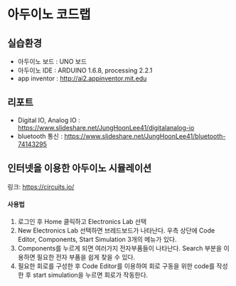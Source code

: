 # 아두이노 코드랩

## 실습환경
* 아두이노 보드 : UNO 보드
* 아두이노 IDE : ARDUINO 1.6.8, processing 2.2.1
* app inventor : http://ai2.appinventor.mit.edu

## 리포트
* Digital IO, Analog IO : https://www.slideshare.net/JungHoonLee41/digitalanalog-io
* bluetooth 통신 : https://www.slideshare.net/JungHoonLee41/bluetooth-74143295

## 인터넷을 이용한 아두이노 시뮬레이션
링크: https://circuits.io/

#### 사용법
1. 로그인 후 Home 클릭하고 Electronics Lab 선택 
2. New Electronics Lab 선택하면 브레드보드가 나타난다. 우측 상단에 Code Editor, Components, Start Simulation 3개의 메뉴가 있다. 
3. Components를 누르게 되면 여러가지 전자부품들이 나타난다. Search 부분을 이용하면 필요한 전자 부품을 쉽게 찾을 수 있다. 
4. 필요한 회로를 구성한 후 Code Editor를 이용하여 회로 구동을 위한 code를 작성한 후 start simulation을 누르면 회로가 작동한다. 
